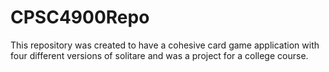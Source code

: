 # CPSC4900Repo
This repository was created to have a cohesive card game application with four different versions of solitare and was a project for a college course.
